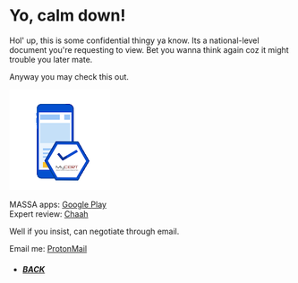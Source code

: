 # Yo, calm down!
Hol' up, this is some confidential thingy ya know. Its a national-level document you're requesting to view. Bet you wanna think again coz it might trouble you later mate.

Anyway you may check this out.

![MASSA](https://raw.githubusercontent.com/Ap0k4L1p5/Ap0k4L1p5.github.io/master/_content/_icons/ms.png "MASSA icon")

MASSA apps: [Google Play](https://play.google.com/store/apps/details?id=mycert.ctrc.massalite)<br>
Expert review: [Chaah](https://chaah.awankloud.my/massa-by-cybersecurity/)

Well if you insist, can negotiate through email.

Email me: [ProtonMail](mailto:prof.apokalips@protonmail.com)

*  ##### [BACK](/content/pages/writeup.html "Back to Homepage")
